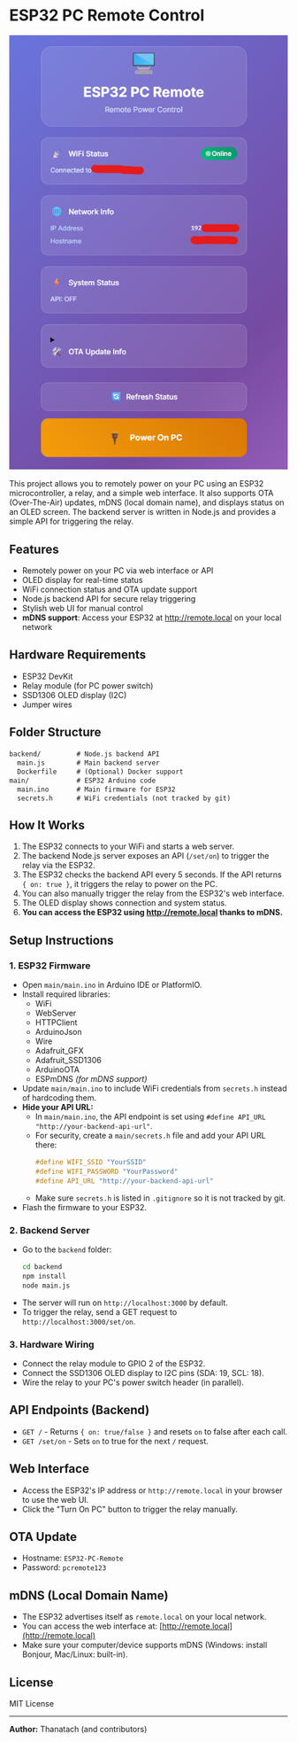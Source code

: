 # ESP32 PC Remote Control

![Screenshot](./screenshot.png)

This project allows you to remotely power on your PC using an ESP32 microcontroller, a relay, and a simple web interface. It also supports OTA (Over-The-Air) updates, mDNS (local domain name), and displays status on an OLED screen. The backend server is written in Node.js and provides a simple API for triggering the relay.

## Features
- Remotely power on your PC via web interface or API
- OLED display for real-time status
- WiFi connection status and OTA update support
- Node.js backend API for secure relay triggering
- Stylish web UI for manual control
- **mDNS support**: Access your ESP32 at http://remote.local on your local network

## Hardware Requirements
- ESP32 DevKit
- Relay module (for PC power switch)
- SSD1306 OLED display (I2C)
- Jumper wires

## Folder Structure
```
backend/         # Node.js backend API
  main.js        # Main backend server
  Dockerfile     # (Optional) Docker support
main/            # ESP32 Arduino code
  main.ino       # Main firmware for ESP32
  secrets.h      # WiFi credentials (not tracked by git)
```

## How It Works
1. The ESP32 connects to your WiFi and starts a web server.
2. The backend Node.js server exposes an API (`/set/on`) to trigger the relay via the ESP32.
3. The ESP32 checks the backend API every 5 seconds. If the API returns `{ on: true }`, it triggers the relay to power on the PC.
4. You can also manually trigger the relay from the ESP32's web interface.
5. The OLED display shows connection and system status.
6. **You can access the ESP32 using http://remote.local thanks to mDNS.**

## Setup Instructions

### 1. ESP32 Firmware
- Open `main/main.ino` in Arduino IDE or PlatformIO.
- Install required libraries:
  - WiFi
  - WebServer
  - HTTPClient
  - ArduinoJson
  - Wire
  - Adafruit_GFX
  - Adafruit_SSD1306
  - ArduinoOTA
  - ESPmDNS *(for mDNS support)*
- Update `main/main.ino` to include WiFi credentials from `secrets.h` instead of hardcoding them.
- **Hide your API URL:**
  - In `main/main.ino`, the API endpoint is set using `#define API_URL "http://your-backend-api-url"`.
  - For security, create a `main/secrets.h` file and add your API URL there:
    ```cpp
    #define WIFI_SSID "YourSSID"
    #define WIFI_PASSWORD "YourPassword"
    #define API_URL "http://your-backend-api-url"
    ```
  - Make sure `secrets.h` is listed in `.gitignore` so it is not tracked by git.
- Flash the firmware to your ESP32.

### 2. Backend Server
- Go to the `backend` folder:
  ```sh
  cd backend
  npm install
  node main.js
  ```
- The server will run on `http://localhost:3000` by default.
- To trigger the relay, send a GET request to `http://localhost:3000/set/on`.

### 3. Hardware Wiring
- Connect the relay module to GPIO 2 of the ESP32.
- Connect the SSD1306 OLED display to I2C pins (SDA: 19, SCL: 18).
- Wire the relay to your PC's power switch header (in parallel).

## API Endpoints (Backend)
- `GET /`         - Returns `{ on: true/false }` and resets `on` to false after each call.
- `GET /set/on`   - Sets `on` to true for the next `/` request.

## Web Interface
- Access the ESP32's IP address or `http://remote.local` in your browser to use the web UI.
- Click the "Turn On PC" button to trigger the relay manually.

## OTA Update
- Hostname: `ESP32-PC-Remote`
- Password: `pcremote123`

## mDNS (Local Domain Name)
- The ESP32 advertises itself as `remote.local` on your local network.
- You can access the web interface at: [http://remote.local](http://remote.local)
- Make sure your computer/device supports mDNS (Windows: install Bonjour, Mac/Linux: built-in).

## License
MIT License

---

**Author:** Thanatach (and contributors)
